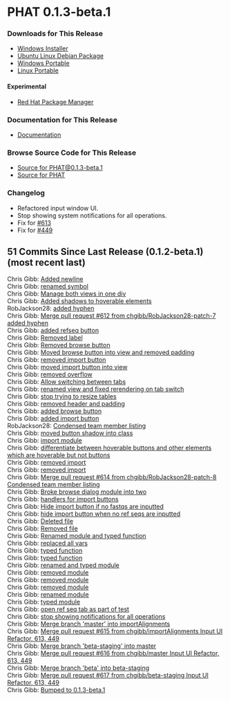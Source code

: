# PHAT 0.1.3-beta.1
### Downloads for This Release
* [Windows Installer](https://github.com/chgibb/PHAT/releases/download/0.1.3-beta.1/phat-win32-x64-setup.exe)  
* [Ubuntu Linux Debian Package](https://github.com/chgibb/PHAT/releases/download/0.1.3-beta.1/phat_0.1.3.beta.1_amd64.deb)  
* [Windows Portable](https://github.com/chgibb/PHAT/releases/download/0.1.3-beta.1/phat-win32-x64-portable.zip)  
* [Linux Portable](https://github.com/chgibb/PHAT/releases/download/0.1.3-beta.1/phat-linux-x64-portable.tar.gz)
#### Experimental
* [Red Hat Package Manager](https://github.com/chgibb/PHAT/releases/download/0.1.3-beta.1/phat-0.1.3-beta.1.x86_64.rpm)

### Documentation for This Release
* [Documentation](https://chgibb.github.io/PHATDocs/docs/releases/0.1.3-beta.1/home)

### Browse Source Code for This Release
* [Source for PHAT@0.1.3-beta.1](https://github.com/chgibb/PHAT/tree/0.1.3-beta.1)
* [Source for PHAT](https://github.com/chgibb/PHAT)

### Changelog
* Refactored input window UI.
* Stop showing system notifications for all operations.
* Fix for [#613](https://github.com/chgibb/PHAT/issues/613)
* Fix for [#449](https://github.com/chgibb/PHAT/issues/449)  
## 51 Commits Since Last Release (0.1.2-beta.1) (most recent last)  
Chris Gibb: [Added newline](https://github.com/chgibb/PHAT/commit/e1efc9b732abb6877237fd3b06efa54bf226bc86)  
Chris Gibb: [renamed symbol](https://github.com/chgibb/PHAT/commit/65d1c1bfa0758bf88f7359333981c04d6ea8cf66)  
Chris Gibb: [Manage both views in one div](https://github.com/chgibb/PHAT/commit/4e1261af29c692e0c971c88bf0b7ad76b5a739a4)  
Chris Gibb: [Added shadows to hoverable elements](https://github.com/chgibb/PHAT/commit/5c30404241406a044a517ae7e9bef2ee8f18f767)  
RobJackson28: [added hyphen](https://github.com/chgibb/PHAT/commit/eef8f342846187b14a78c36f6ef0ca987330490b)  
Chris Gibb: [Merge pull request #612 from chgibb/RobJackson28-patch-7  added hyphen](https://github.com/chgibb/PHAT/commit/5c8b5e8f148cccc2872b96cc6e58c309d2298e9b)  
Chris Gibb: [added refseq button](https://github.com/chgibb/PHAT/commit/c2f5087b6cdfbf5b27445faed43ff448ecda66df)  
Chris Gibb: [Removed label](https://github.com/chgibb/PHAT/commit/a27941b046735d9f8ae624020d088686aa74ab26)  
Chris Gibb: [Removed browse button](https://github.com/chgibb/PHAT/commit/60bba9ae524e0bf709db8b2bbfca04f4db377492)  
Chris Gibb: [Moved browse button into view and removed padding](https://github.com/chgibb/PHAT/commit/eb307e189935a78254576da0d8625ffa7f2d7e3a)  
Chris Gibb: [removed import button](https://github.com/chgibb/PHAT/commit/294e94137075653a915d0b81413c11ccd8937c22)  
Chris Gibb: [moved import button into view](https://github.com/chgibb/PHAT/commit/a8d0acc2474ab43faa1f0e946ad2d5bf9b495a11)  
Chris Gibb: [removed overflow](https://github.com/chgibb/PHAT/commit/353eac25222691ef9d782525854c015f6e543a50)  
Chris Gibb: [Allow switching between tabs](https://github.com/chgibb/PHAT/commit/8e2afbde7fc41b5e3b288ad94bf6728db57dd31b)  
Chris Gibb: [renamed view and fixed rerendering on tab switch](https://github.com/chgibb/PHAT/commit/cc2e0c80e7fc0e702553e30a8eb65f78fbdfd98e)  
Chris Gibb: [stop trying to resize tables](https://github.com/chgibb/PHAT/commit/a9d2be8171894541facd69d21b859b357d30ccea)  
Chris Gibb: [removed header and padding](https://github.com/chgibb/PHAT/commit/9f0802522d6eebf966527eb45fab9243f2e32a53)  
Chris Gibb: [added browse button](https://github.com/chgibb/PHAT/commit/6098e3c907fe58d36167b1b797f94ef1e8be441b)  
Chris Gibb: [added import button](https://github.com/chgibb/PHAT/commit/6719973f9788917f633aa384bec74b95af326e3d)  
RobJackson28: [Condensed team member listing](https://github.com/chgibb/PHAT/commit/a64eea1474add657446f56440de94a6e1fcd8164)  
Chris Gibb: [moved button shadow into class](https://github.com/chgibb/PHAT/commit/6bc0faf390c6b0ecd198fc8f73f639a7af94b207)  
Chris Gibb: [import module](https://github.com/chgibb/PHAT/commit/2f06081f3957e73c1de9696cbb857f6565a1a924)  
Chris Gibb: [differentiate between hoverable buttons and other elements which are hoverable but not buttons](https://github.com/chgibb/PHAT/commit/99a6d4b4922986c0c782865598aee4e006029bfa)  
Chris Gibb: [removed import](https://github.com/chgibb/PHAT/commit/d7ae3a757d617bcd77098d2fac10a7d3cdacae92)  
Chris Gibb: [removed import](https://github.com/chgibb/PHAT/commit/a65eb1cec4544bfd43f590eeb1f4220e41161cd6)  
Chris Gibb: [Merge pull request #614 from chgibb/RobJackson28-patch-8  Condensed team member listing](https://github.com/chgibb/PHAT/commit/b27cb003201b5bf784d7b63f9c200a0f3b22b047)  
Chris Gibb: [Broke browse dialog module into two](https://github.com/chgibb/PHAT/commit/713de7bc1613b4b518e47b702e862c40e1ed626e)  
Chris Gibb: [handlers for import buttons](https://github.com/chgibb/PHAT/commit/3ac629d4329428a9b7a127c18ae0cf6ab219aac2)  
Chris Gibb: [Hide import button if no fastqs are inputted](https://github.com/chgibb/PHAT/commit/7ce71a23c7ed9098ac479a7af8309d98a46676df)  
Chris Gibb: [hide import button when no ref seqs are inputted](https://github.com/chgibb/PHAT/commit/2d6a2be4746d8504421ea20e7c34b6ca8fafc6ae)  
Chris Gibb: [Deleted file](https://github.com/chgibb/PHAT/commit/71835221d17b4d2377138186948def70458442a6)  
Chris Gibb: [Removed file](https://github.com/chgibb/PHAT/commit/3fd6b86d3ba415e26fed547c82f6de87ee58260b)  
Chris Gibb: [Renamed module and typed function](https://github.com/chgibb/PHAT/commit/5c258598f5a9aab0cecbf5d39cb95bb7a98f45ed)  
Chris Gibb: [replaced all vars](https://github.com/chgibb/PHAT/commit/007337dcd065a6729841503116c18cddaa793ffa)  
Chris Gibb: [typed function](https://github.com/chgibb/PHAT/commit/35c848903094a369aa6530f50efe2344c94626d9)  
Chris Gibb: [typed function](https://github.com/chgibb/PHAT/commit/748595d9d2c2285332a7a8163eac917b9dfc9160)  
Chris Gibb: [renamed and typed module](https://github.com/chgibb/PHAT/commit/248542c496d491efabff45365521c7d876577fc6)  
Chris Gibb: [removed module](https://github.com/chgibb/PHAT/commit/658b85b5d58d5c9f0d06a6fb01fba95540ca128d)  
Chris Gibb: [removed module](https://github.com/chgibb/PHAT/commit/784f052c1d78a81e8d0ee48fa1b7839702aa3a99)  
Chris Gibb: [removed module](https://github.com/chgibb/PHAT/commit/3f25410aec35957b47cead3da23c825dc1ce22ef)  
Chris Gibb: [renamed module](https://github.com/chgibb/PHAT/commit/d0860c86524f39320f2a43d83f103e34f39b01bd)  
Chris Gibb: [typed module](https://github.com/chgibb/PHAT/commit/9bc3a7e938dd8bf55155260682ac88b8c410afa9)  
Chris Gibb: [open ref seq tab as part of test](https://github.com/chgibb/PHAT/commit/082dae2557d6854b6202ab3ae33a55cbc69f7b3a)  
Chris Gibb: [stop showing notifications for all operations](https://github.com/chgibb/PHAT/commit/4c18a46ce39173e2d9438f0521f28a824c3efe6c)  
Chris Gibb: [Merge branch 'master' into importAlignments](https://github.com/chgibb/PHAT/commit/442206c7c2f3422985e57b6032d59ee400e840df)  
Chris Gibb: [Merge pull request #615 from chgibb/importAlignments  Input UI Refactor, 613, 449](https://github.com/chgibb/PHAT/commit/8e10e98e7c2f83acff5f9ad7d1388ba5f23d6399)  
Chris Gibb: [Merge branch 'beta-staging' into master](https://github.com/chgibb/PHAT/commit/77047244d235ea1840ae4401e576215420106063)  
Chris Gibb: [Merge pull request #616 from chgibb/master  Input UI Refactor, 613, 449](https://github.com/chgibb/PHAT/commit/aec6fa9c4429bf39283030834071adbb831724fb)  
Chris Gibb: [Merge branch 'beta' into beta-staging](https://github.com/chgibb/PHAT/commit/9ea2d4b12a052aa3a291afaf2272897cc95c9eaa)  
Chris Gibb: [Merge pull request #617 from chgibb/beta-staging  Input UI Refactor, 613, 449](https://github.com/chgibb/PHAT/commit/f72df4d54d5211c883449b35edcf54e947a512fc)  
Chris Gibb: [Bumped to 0.1.3-beta.1](https://github.com/chgibb/PHAT/commit/9b7df3ce9c0c024fd29c4c688679e78722d64db5)  
